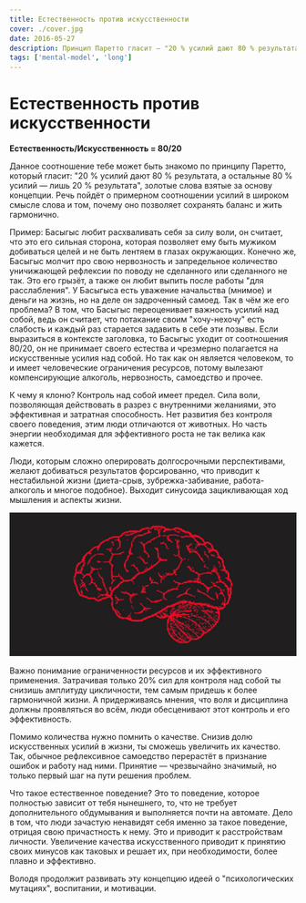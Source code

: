 ```yaml
---
title: Естественность против искусственности
cover: ./cover.jpg
date: 2016-05-27
description: Принцип Паретто гласит — "20 % усилий дают 80 % результата, а остальные 80 % усилий — лишь 20 % результата". Это золотые слова взятые за основу концепции. Речь пойдёт о примерном соотношении усилий в широком смысле слова и том, почему оно позволяет сохранять баланс и жить гармонично.
tags: ['mental-model', 'long']
---
```


# Естественность против искусственности

**Естественность/Искусcтвенность = 80/20**

Данное соотношение тебе может быть знакомо по принципу Паретто, который гласит: "20 % усилий дают 80 % результата, а остальные 80 % усилий — лишь 20 % результата", золотые слова взятые за основу концепции. Речь пойдёт о примерном соотношении усилий в широком смысле слова и том, почему оно позволяет сохранять баланс и жить гармонично.

Пример: Басыгыс любит расхваливать себя за силу воли, он считает, что это его сильная сторона, которая позволяет ему быть мужиком добиваться целей и не быть лентяем в глазах окружающих. Конечно же, Басыгыс молчит про свою нервозность и запредельное количество уничижающей рефлексии по поводу не сделанного или сделанного не так. Это его грызёт, а также он любит выпить после работы "для расслабления". У Басыгыса есть уважение начальства (мнимое) и деньги на жизнь, но на деле он задроченный самоед. Так в чём же его проблема? В том, что Басыгыс переоценивает важность усилий над собой, ведь он считает, что потакание своим "хочу-нехочу" есть слабость и каждый раз старается задавить в себе эти позывы. Если выразиться в контексте заголовка, то Басыгыс уходит от соотношения 80/20, он не принимает своего естества и чрезмерно полагается на искусственные усилия над собой. Но так как он является человеком, то и имеет человеческие ограничения ресурсов, потому вылезают компенсирующие алкоголь, нервозность, самоедство и прочее.

К чему я клоню? Контроль над собой имеет предел. Сила воли, позволяющая действовать в разрез с внутренними желаниями, это эффективная и затратная способность. Нет развития без контроля своего поведения, этим люди отличаются от животных. Но часть энергии необходимая для эффективного роста не так велика как кажется.

Люди, которым сложно оперировать долгосрочными перспективами, желают добиваться результатов форсированно, что приводит к нестабильной жизни (диета-срыв, зубрежка-забивание, работа-алкоголь и многое подобное). Выходит синусоида зацикливающая ход мышления и аспекты жизни.

![](./image.jpg)

Важно понимание ограниченности ресурсов и их эффективного применения. Затрачивая только 20% сил для контроля над собой ты снизишь амплитуду цикличности, тем самым придешь к более гармоничной жизни. А придерживаясь мнения, что воля и дисциплина должны проявляться во всём, люди обесценивают этот контроль и его эффективность.

Помимо количества нужно помнить о качестве. Снизив долю искусственных усилий в жизни, ты сможешь увеличить их качество. Так, обычное рефлексивное самоедство перерастёт в признание ошибок и работу над ними. Принятие — чрезвычайно значимый, но только первый шаг на пути решения проблем.

Что такое естественное поведение? Это то поведение, которое полностью зависит от тебя нынешнего, то, что не требует дополнительного обдумывания и выполняется почти на автомате. Дело в том, что люди зачастую ненавидят себя именно за такое поведение, отрицая свою причастность к нему. Это и приводит к расстройствам личности. Увеличение качества искусственного приводит к принятию своих минусов как таковых и решает их, при необходимости, более плавно и эффективно.

Володя продолжит развивать эту концепцию идеей о "психологических мутациях", воспитании, и мотивации.
